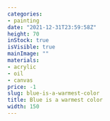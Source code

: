 ```yaml
---
categories:
- painting
date: "2021-12-31T23:59:58Z"
height: 70
inStock: true
isVisible: true
mainImage: ""
materials:
- acrylic
- oil
- canvas
price: -1
slug: blue-is-a-warmest-color
title: Blue is a warmest color
width: 150
---
```


